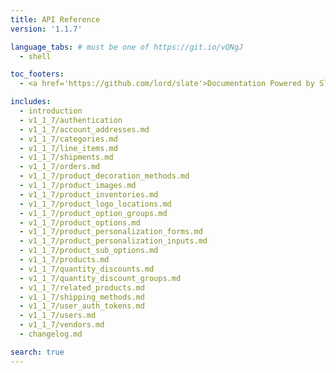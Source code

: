 ```yaml
---
title: API Reference
version: '1.1.7'

language_tabs: # must be one of https://git.io/vQNgJ
  - shell

toc_footers:
  - <a href='https://github.com/lord/slate'>Documentation Powered by Slate</a>

includes:
  - introduction
  - v1_1_7/authentication
  - v1_1_7/account_addresses.md
  - v1_1_7/categories.md
  - v1_1_7/line_items.md
  - v1_1_7/shipments.md
  - v1_1_7/orders.md
  - v1_1_7/product_decoration_methods.md
  - v1_1_7/product_images.md
  - v1_1_7/product_inventories.md
  - v1_1_7/product_logo_locations.md
  - v1_1_7/product_option_groups.md
  - v1_1_7/product_options.md
  - v1_1_7/product_personalization_forms.md
  - v1_1_7/product_personalization_inputs.md
  - v1_1_7/product_sub_options.md
  - v1_1_7/products.md
  - v1_1_7/quantity_discounts.md
  - v1_1_7/quantity_discount_groups.md
  - v1_1_7/related_products.md
  - v1_1_7/shipping_methods.md
  - v1_1_7/user_auth_tokens.md
  - v1_1_7/users.md
  - v1_1_7/vendors.md
  - changelog.md

search: true
---
```

